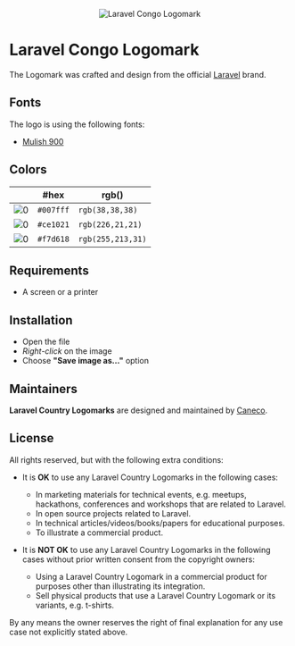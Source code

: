 <p align="center"><img src="/src/de/socialcard.png" alt="Laravel Congo Logomark"></p>

# Laravel Congo Logomark

The Logomark was crafted and design from the official [Laravel](https://github.com/laravel/art) brand.

## Fonts

The logo is using the following fonts:

- [Mulish 900](https://fonts.google.com/specimen/Mulish#900)

## Colors

||#hex|rgb()|
|---|---|---|
|![0](https://res.cloudinary.com/caneco/image/upload/c_scale,co_rgb:007fff,e_colorize:100,f_png/v1/pallete.svg)|`#007fff`|`rgb(38,38,38)`|
|![0](https://res.cloudinary.com/caneco/image/upload/c_scale,co_rgb:ce1021,e_colorize:100,f_png/v1/pallete.svg)|`#ce1021`|`rgb(226,21,21)`|
|![0](https://res.cloudinary.com/caneco/image/upload/c_scale,co_rgb:f7d618,e_colorize:100,f_png/v1/pallete.svg)|`#f7d618`|`rgb(255,213,31)`|

## Requirements

- A screen or a printer

## Installation

- Open the file
- *Right-click* on the image
- Choose **"Save image as…"** option

## Maintainers

**Laravel Country Logomarks** are designed and maintained by [Caneco](https://twitter.com/caneco).

## License

All rights reserved, but with the following extra conditions:

- It is **OK** to use any Laravel Country Logomarks in the following cases:
    - In marketing materials for technical events, e.g. meetups, hackathons, conferences and workshops that are related to Laravel.
    - In open source projects related to Laravel.
    - In technical articles/videos/books/papers for educational purposes.
    - To illustrate a commercial product.

- It is **NOT OK** to use any Laravel Country Logomarks in the following cases without prior written consent from the copyright owners:
    - Using a Laravel Country Logomark in a commercial product for purposes other than illustrating its integration.
    - Sell physical products that use a Laravel Country Logomark or its variants, e.g. t-shirts.

By any means the owner reserves the right of final explanation for any use case not explicitly stated above.
